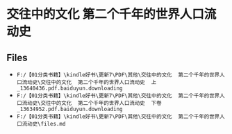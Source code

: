 # 交往中的文化  第二个千年的世界人口流动史

## Files

- `F:/【01分类书籍】\kindle好书\更新7\PDF\其他\交往中的文化  第二个千年的世界人口流动史\交往中的文化  第二个千年的世界人口流动史  上_13640436.pdf.baiduyun.downloading`
- `F:/【01分类书籍】\kindle好书\更新7\PDF\其他\交往中的文化  第二个千年的世界人口流动史\交往中的文化  第二个千年的世界人口流动史  下卷_13634952.pdf.baiduyun.downloading`
- `F:/【01分类书籍】\kindle好书\更新7\PDF\其他\交往中的文化  第二个千年的世界人口流动史\files.md`

